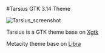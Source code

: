 #Tarsius GTK 3.14 Theme

![Tarsius_screenshot](https://github.com/dotovr/tarsius-gtk-theme/blob/master/Screenshot.png)


Tarsius is a GTK theme base on [Xgtk](http://kxmylo.deviantart.com/art/Xgtk-theme-gtk-3-14-3-12-465195148)

Metacity theme base on [Libra](http://gnome-look.org/content/show.php/Libra?content=167689)
